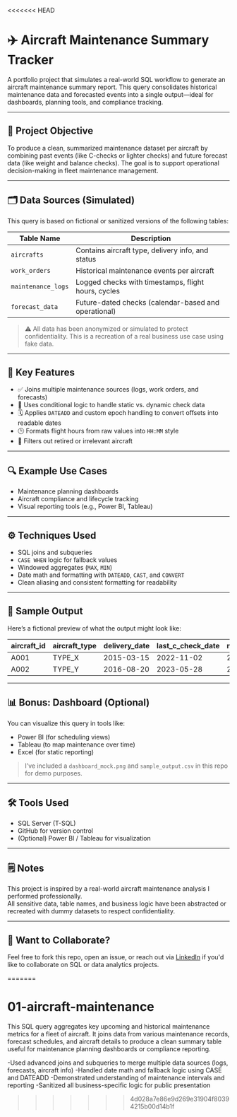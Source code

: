 <<<<<<< HEAD
# ✈️ Aircraft Maintenance Summary Tracker

A portfolio project that simulates a real-world SQL workflow to generate an aircraft maintenance summary report. This query consolidates historical maintenance data and forecasted events into a single output—ideal for dashboards, planning tools, and compliance tracking.

---

## 📌 Project Objective

To produce a clean, summarized maintenance dataset per aircraft by combining past events (like C-checks or lighter checks) and future forecast data (like weight and balance checks). The goal is to support operational decision-making in fleet maintenance management.

---

## 🗂️ Data Sources (Simulated)

This query is based on fictional or sanitized versions of the following tables:

| Table Name        | Description                                         |
|-------------------|-----------------------------------------------------|
| `aircrafts`       | Contains aircraft type, delivery info, and status   |
| `work_orders`     | Historical maintenance events per aircraft          |
| `maintenance_logs`| Logged checks with timestamps, flight hours, cycles|
| `forecast_data`   | Future-dated checks (calendar-based and operational)|

> ⚠️ All data has been anonymized or simulated to protect confidentiality. This is a recreation of a real business use case using fake data.

---

## 🧠 Key Features

- ✅ Joins multiple maintenance sources (logs, work orders, and forecasts)
- 🧮 Uses conditional logic to handle static vs. dynamic check data
- 🗓️ Applies `DATEADD` and custom epoch handling to convert offsets into readable dates
- 🕒 Formats flight hours from raw values into `HH:MM` style
- 🚫 Filters out retired or irrelevant aircraft

---

## 🔍 Example Use Cases

- Maintenance planning dashboards
- Aircraft compliance and lifecycle tracking
- Visual reporting tools (e.g., Power BI, Tableau)

---

## ⚙️ Techniques Used

- SQL joins and subqueries
- `CASE WHEN` logic for fallback values
- Windowed aggregates (`MAX`, `MIN`)
- Date math and formatting with `DATEADD`, `CAST`, and `CONVERT`
- Clean aliasing and consistent formatting for readability

---

## 🧪 Sample Output

Here’s a fictional preview of what the output might look like:

| aircraft_id | aircraft_type | delivery_date | last_c_check_date | next_heavy_maintenance | next_calendar_check_date |
|-------------|----------------|----------------|--------------------|------------------------|---------------------------|
| A001        | TYPE_X         | 2015-03-15     | 2022-11-02         | 2025-07-15             | 2025-03-01                |
| A002        | TYPE_Y         | 2016-08-20     | 2023-05-28         | 2026-01-10             | 2025-12-01                |

---

## 📊 Bonus: Dashboard (Optional)

You can visualize this query in tools like:

- Power BI (for scheduling views)
- Tableau (to map maintenance over time)
- Excel (for static reporting)

> I’ve included a `dashboard_mock.png` and `sample_output.csv` in this repo for demo purposes.

---

## 🛠️ Tools Used

- SQL Server (T-SQL)
- GitHub for version control
- (Optional) Power BI / Tableau for visualization

---

## 🗒️ Notes

This project is inspired by a real-world aircraft maintenance analysis I performed professionally.  
All sensitive data, table names, and business logic have been abstracted or recreated with dummy datasets to respect confidentiality.

---

## 🙌 Want to Collaborate?

Feel free to fork this repo, open an issue, or reach out via [LinkedIn](#) if you'd like to collaborate on SQL or data analytics projects.

=======
# 01-aircraft-maintenance
This SQL query aggregates key upcoming and historical maintenance metrics for a fleet of aircraft. It joins data from various maintenance records, forecast schedules, and aircraft details to produce a clean summary table useful for maintenance planning dashboards or compliance reporting.

-Used advanced joins and subqueries to merge multiple data sources (logs, forecasts, aircraft info)
-Handled date math and fallback logic using CASE and DATEADD
-Demonstrated understanding of maintenance intervals and reporting
-Sanitized all business-specific logic for public presentation
>>>>>>> 4d028a7e86e9d269e31904f80394215b00d14b1f
